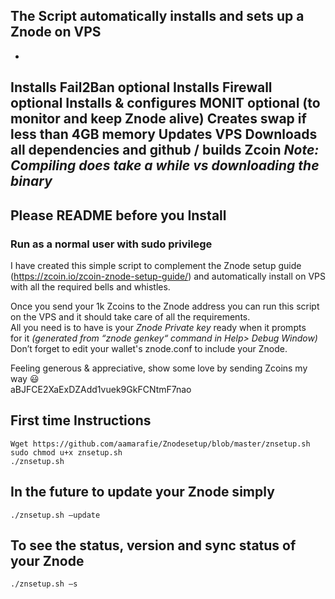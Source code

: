 ## **The Script automatically installs and sets up a Znode on VPS**

-
Installs Fail2Ban optional
Installs Firewall optional
Installs & configures MONIT optional (to monitor and keep Znode alive)
Creates swap if less than 4GB memory
Updates VPS
Downloads all dependencies and github / builds Zcoin
_Note: Compiling does take a while vs downloading the binary_
-

## **Please README before you Install**
### **Run as a normal user with sudo privilege**

I have created this simple script to complement the Znode setup guide (https://zcoin.io/zcoin-znode-setup-guide/) and automatically install on VPS<br/>
with all the required bells and whistles. <br/>

Once you send your 1k Zcoins to the Znode address you can run this script <br/>
on the VPS and it should take care of all the requirements.<br/>
All you need is to have is your _Znode Private key_ ready when it prompts <br/>
for it *(generated from “znode genkey“ command in Help> Debug Window)*<br/>
Don’t forget to edit your wallet's znode.conf to include your Znode.


Feeling generous & appreciative, show some love by sending Zcoins my way :smiley:<br/>
aBJFCE2XaExDZAdd1vuek9GkFCNtmF7nao


## **First time Instructions**
```
Wget https://github.com/aamarafie/Znodesetup/blob/master/znsetup.sh
sudo chmod u+x znsetup.sh
./znsetup.sh
```
## **In the future to update your Znode simply**
```
./znsetup.sh –update
```

## **To see the status, version and sync status of your Znode**
```
./znsetup.sh –s
```
